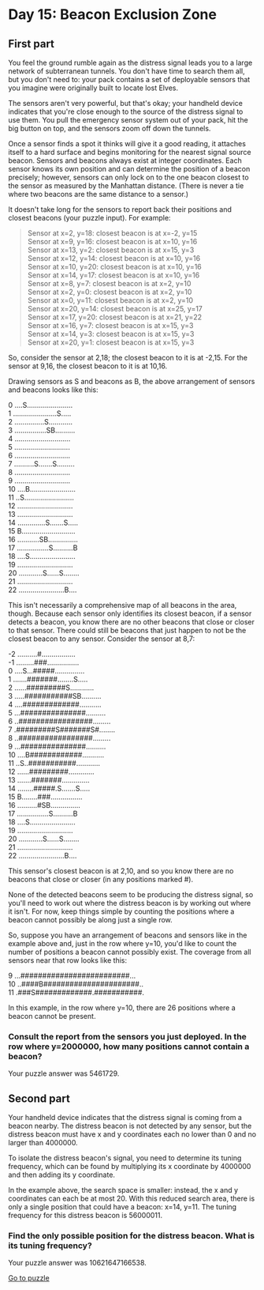 # Day 15: Beacon Exclusion Zone

## First part

You feel the ground rumble again as the distress signal leads you to a large network of subterranean tunnels. You don't have time to search them all, but you don't need to: your pack contains a set of deployable sensors that you imagine were originally built to locate lost Elves.

The sensors aren't very powerful, but that's okay; your handheld device indicates that you're close enough to the source of the distress signal to use them. You pull the emergency sensor system out of your pack, hit the big button on top, and the sensors zoom off down the tunnels.

Once a sensor finds a spot it thinks will give it a good reading, it attaches itself to a hard surface and begins monitoring for the nearest signal source beacon. Sensors and beacons always exist at integer coordinates. Each sensor knows its own position and can determine the position of a beacon precisely; however, sensors can only lock on to the one beacon closest to the sensor as measured by the Manhattan distance. (There is never a tie where two beacons are the same distance to a sensor.)

It doesn't take long for the sensors to report back their positions and closest beacons (your puzzle input). For example:
> Sensor at x=2, y=18: closest beacon is at x=-2, y=15 <br/>
> Sensor at x=9, y=16: closest beacon is at x=10, y=16 <br/>
> Sensor at x=13, y=2: closest beacon is at x=15, y=3 <br/>
> Sensor at x=12, y=14: closest beacon is at x=10, y=16 <br/>
> Sensor at x=10, y=20: closest beacon is at x=10, y=16 <br/>
> Sensor at x=14, y=17: closest beacon is at x=10, y=16 <br/>
> Sensor at x=8, y=7: closest beacon is at x=2, y=10 <br/>
> Sensor at x=2, y=0: closest beacon is at x=2, y=10 <br/>
> Sensor at x=0, y=11: closest beacon is at x=2, y=10 <br/>
> Sensor at x=20, y=14: closest beacon is at x=25, y=17 <br/>
> Sensor at x=17, y=20: closest beacon is at x=21, y=22 <br/>
> Sensor at x=16, y=7: closest beacon is at x=15, y=3 <br/>
> Sensor at x=14, y=3: closest beacon is at x=15, y=3 <br/>
> Sensor at x=20, y=1: closest beacon is at x=15, y=3 <br/>

So, consider the sensor at 2,18; the closest beacon to it is at -2,15. For the sensor at 9,16, the closest beacon to it is at 10,16.

Drawing sensors as S and beacons as B, the above arrangement of sensors and beacons looks like this:

 0 ....S....................... <br/>
 1 ......................S..... <br/>
 2 ...............S............ <br/>
 3 ................SB.......... <br/>
 4 ............................ <br/>
 5 ............................ <br/>
 6 ............................ <br/>
 7 ..........S.......S......... <br/>
 8 ............................ <br/>
 9 ............................ <br/>
10 ....B....................... <br/>
11 ..S......................... <br/>
12 ............................ <br/>
13 ............................ <br/>
14 ..............S.......S..... <br/>
15 B........................... <br/>
16 ...........SB............... <br/>
17 ................S..........B <br/>
18 ....S....................... <br/>
19 ............................ <br/>
20 ............S......S........ <br/>
21 ............................ <br/>
22 .......................B.... <br/>

This isn't necessarily a comprehensive map of all beacons in the area, though. Because each sensor only identifies its closest beacon, if a sensor detects a beacon, you know there are no other beacons that close or closer to that sensor. There could still be beacons that just happen to not be the closest beacon to any sensor. Consider the sensor at 8,7:

-2 ..........#................. <br/>
-1 .........###................ <br/>
 0 ....S...#####............... <br/>
 1 .......#######........S..... <br/>
 2 ......#########S............ <br/>
 3 .....###########SB.......... <br/>
 4 ....#############........... <br/>
 5 ...###############.......... <br/>
 6 ..#################......... <br/>
 7 .#########S#######S#........ <br/>
 8 ..#################......... <br/>
 9 ...###############.......... <br/>
10 ....B############........... <br/>
11 ..S..###########............ <br/>
12 ......#########............. <br/>
13 .......#######.............. <br/>
14 ........#####.S.......S..... <br/>
15 B........###................ <br/>
16 ..........#SB............... <br/>
17 ................S..........B <br/>
18 ....S....................... <br/>
19 ............................ <br/>
20 ............S......S........ <br/>
21 ............................ <br/>
22 .......................B.... <br/>

This sensor's closest beacon is at 2,10, and so you know there are no beacons that close or closer (in any positions marked #).

None of the detected beacons seem to be producing the distress signal, so you'll need to work out where the distress beacon is by working out where it isn't. For now, keep things simple by counting the positions where a beacon cannot possibly be along just a single row.

So, suppose you have an arrangement of beacons and sensors like in the example above and, just in the row where y=10, you'd like to count the number of positions a beacon cannot possibly exist. The coverage from all sensors near that row looks like this:

 9 ...#########################... <br/>
10 ..####B######################.. <br/>
11 .###S#############.###########. <br/>

In this example, in the row where y=10, there are 26 positions where a beacon cannot be present.

### Consult the report from the sensors you just deployed. In the row where y=2000000, how many positions cannot contain a beacon?
Your puzzle answer was 5461729.

## Second part

Your handheld device indicates that the distress signal is coming from a beacon nearby. The distress beacon is not detected by any sensor, but the distress beacon must have x and y coordinates each no lower than 0 and no larger than 4000000.

To isolate the distress beacon's signal, you need to determine its tuning frequency, which can be found by multiplying its x coordinate by 4000000 and then adding its y coordinate.

In the example above, the search space is smaller: instead, the x and y coordinates can each be at most 20. With this reduced search area, there is only a single position that could have a beacon: x=14, y=11. The tuning frequency for this distress beacon is 56000011.

### Find the only possible position for the distress beacon. What is its tuning frequency?
Your puzzle answer was 10621647166538.

[Go to puzzle](https://adventofcode.com/2022/day/15)

